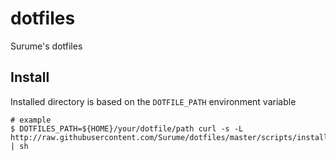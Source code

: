dotfiles
====

Surume's dotfiles

## Install

Installed directory is based on the `DOTFILE_PATH` environment variable

```
# example
$ DOTFILES_PATH=${HOME}/your/dotfile/path curl -s -L http://raw.githubusercontent.com/Surume/dotfiles/master/scripts/install.sh | sh
```
